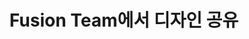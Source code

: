 ---
layout: default
title: Fusion Team에서 디자인 공유
nav_order: 7
permalink: /docs/collaborate_with_fusion_team/managing_design/share_designs_from_fusion_team
grand_parent: Fusion Team으로 공동작업
parent: 디자인 관리
---